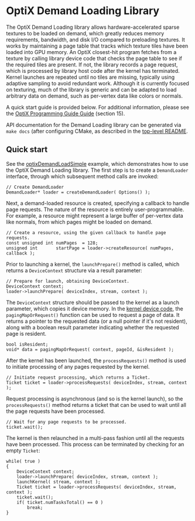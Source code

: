 # OptiX Demand Loading Library

The OptiX Demand Loading library allows hardware-accelerated sparse textures to be loaded on demand,
which greatly reduces memory requirements, bandwidth, and disk I/O compared to preloading
textures. It works by maintaining a page table that tracks which texture tiles have been loaded into
GPU memory. An OptiX closest-hit program fetches from a texture by calling library device code that
checks the page table to see if the required tiles are present. If not, the library records a page
request, which is processed by library host code after the kernel has terminated. Kernel launches
are repeated until no tiles are missing, typically using adaptive sampling to avoid redundant
work. Although it is currently focused on texturing, much of the library is generic and can be
adapted to load arbitrary data on demand, such as per-vertex data like colors or normals.

A quick start guide is provided below.  For additional information, please see the [OptiX Programming Guide Guide](https://raytracing-docs.nvidia.com/optix7/guide/index.html#demand_loading#demand-loaded-sparse-textures) (section 15).

API documentation for the Demand Loading library can be generated via `make docs` (after configuring CMake, as described in the [top-level README](../README.md).

## Quick start

See the [optixDemandLoadSimple](../examples/optixDemandLoadSimple/optixDemandLoadSimple.cpp)
example, which demonstrates how to use the OptiX Demand Loading library.  The first step is to
create a `DemandLoader` interface, through which subsequent method calls are invoked:
```
// Create DemandLoader
DemandLoader* loader = createDemandLoader( Options() );
```
Next, a demand-loaded resource is created, specifying a callback to handle page requests.  The
nature of the resource is entirely user-programmable.  For example, a resource might represent a
large buffer of per-vertex data like normals, from which pages might be loaded on demand.
```
// Create a resource, using the given callback to handle page requests.
const unsigned int numPages  = 128;
unsigned int       startPage = loader->createResource( numPages, callback );
```
Prior to launching a kernel, the `launchPrepare()` method is called, which returns a `DeviceContext` structure via a result parameter:
```
// Prepare for launch, obtaining DeviceContext.
DeviceContext context;
loader->launchPrepare( deviceIndex, stream, context );
```
The `DeviceContext` structure should be passed to the kernel as a launch parameter, which copies it
device memory.  In the [kernel device code](../examples/optixDemandLoadSimple/PageRequester.cu), the
`pagingMapOrRequest()` function can be used to request a page of data.  It returns a pointer to the
requested data (or a null pointer if it's not resident), along with a boolean result parameter
indicating whether the requested page is resident.
```
bool isResident;
void* data = pagingMapOrRequest( context, pageId, &isResident );
```
After the kernel has been launched, the `processRequests()` method is used to initiate processing of any pages requested by the
kernel.  
```
// Initiate request processing, which returns a Ticket.
Ticket ticket = loader->processRequests( deviceIndex, stream, context );
```
Request processing is asynchronous (and so is the kernel launch), so the `processRequests()` method returns a ticket
that can be used to wait until all the page requests have been processed.
```
// Wait for any page requests to be processed.
ticket.wait();
```
The kernel is then relaunched in a multi-pass fashion until all the requests have been processed.  This process can be terminated by
checking for an empty `Ticket`:
```
while( true )
{
    DeviceContext context;
    loader->launchPrepare( deviceIndex, stream, context );
    launchKernel( stream, context );
    Ticket ticket = loader->processRequests( deviceIndex, stream, context );
    ticket.wait();
    if( ticket.numTasksTotal() == 0 )
        break;
}
```
